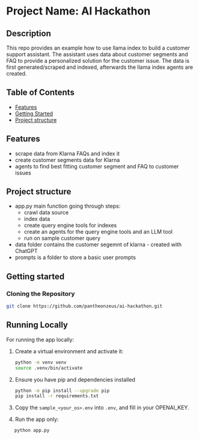 # Project Name: AI Hackathon

## Description
This repo provides an example how to use llama index to build a customer support assistant.
The assistant uses data about customer segments and FAQ to provide a personalized solution for the customer issue.
The data is first generated/scraped and indexed, afterwards the llama index agents are created.

## Table of Contents
- [Features](#features)
- [Getting Started](#getting-started)
- [Project structure](#project-structure)

## Features
* scrape data from Klarna FAQs and index it
* create customer segments data for Klarna
* agents to find best fitting customer segment and FAQ to customer issues

## Project structure
* app.py main function going through steps:
    * crawl data source
    * index data
    * create query engine tools for indexes
    * create an agents for the query engine tools and an LLM tool
    * run on sample customer query
* data folder contains the customer segemnt of klarna - created with ChatGPT
* prompts is a folder to store a basic user prompts

## Getting started

### Cloning the Repository

```bash
git clone https://github.com/pantheonzeus/ai-hackathon.git
```

## Running Locally

For running the app locally:
1. Create a virtual environment and activate it:
    ```bash
    python -m venv venv
    source .venv/bin/activate
    ```

2. Ensure you have pip and dependencies installed   
    ```bash
    python -m pip install --upgrade pip
    pip install -r requirements.txt
    ```

3. Copy the `sample_<your_os>.env` into `.env`, and fill in your OPENAI_KEY. 

4. Run the app only:
```bash
   python app.py
   ```

